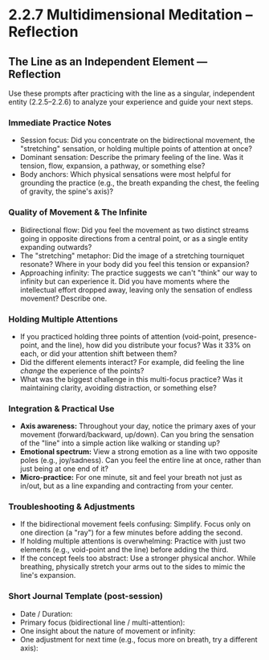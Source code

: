 # 2.2.7 Multidimensional Meditation – Reflection

## The Line as an Independent Element — Reflection

Use these prompts after practicing with the line as a singular, independent entity (2.2.5–2.2.6) to analyze your experience and guide your next steps.

### Immediate Practice Notes
- Session focus: Did you concentrate on the bidirectional movement, the "stretching" sensation, or holding multiple points of attention at once?
- Dominant sensation: Describe the primary feeling of the line. Was it tension, flow, expansion, a pathway, or something else?
- Body anchors: Which physical sensations were most helpful for grounding the practice (e.g., the breath expanding the chest, the feeling of gravity, the spine's axis)?

### Quality of Movement & The Infinite
- Bidirectional flow: Did you feel the movement as two distinct streams going in opposite directions from a central point, or as a single entity expanding outwards?
- The "stretching" metaphor: Did the image of a stretching tourniquet resonate? Where in your body did you feel this tension or expansion?
- Approaching infinity: The practice suggests we can't "think" our way to infinity but can experience it. Did you have moments where the intellectual effort dropped away, leaving only the sensation of endless movement? Describe one.

### Holding Multiple Attentions
- If you practiced holding three points of attention (void-point, presence-point, and the line), how did you distribute your focus? Was it 33% on each, or did your attention shift between them?
- Did the different elements interact? For example, did feeling the line *change* the experience of the points?
- What was the biggest challenge in this multi-focus practice? Was it maintaining clarity, avoiding distraction, or something else?

### Integration & Practical Use
- **Axis awareness:** Throughout your day, notice the primary axes of your movement (forward/backward, up/down). Can you bring the sensation of the "line" into a simple action like walking or standing up?
- **Emotional spectrum:** View a strong emotion as a line with two opposite poles (e.g., joy/sadness). Can you feel the entire line at once, rather than just being at one end of it?
- **Micro-practice:** For one minute, sit and feel your breath not just as in/out, but as a line expanding and contracting from your center.

### Troubleshooting & Adjustments
- If the bidirectional movement feels confusing: Simplify. Focus only on one direction (a "ray") for a few minutes before adding the second.
- If holding multiple attentions is overwhelming: Practice with just two elements (e.g., void-point and the line) before adding the third.
- If the concept feels too abstract: Use a stronger physical anchor. While breathing, physically stretch your arms out to the sides to mimic the line's expansion.

### Short Journal Template (post-session)
- Date / Duration: 
- Primary focus (bidirectional line / multi-attention): 
- One insight about the nature of movement or infinity: 
- One adjustment for next time (e.g., focus more on breath, try a different axis): 
